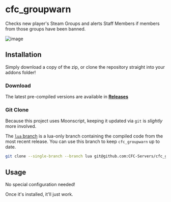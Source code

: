 # cfc_groupwarn

Checks new player's Steam Groups and alerts Staff Members if members from those groups have been banned.

![image](https://user-images.githubusercontent.com/7936439/142822775-b2abe01e-fcc3-418f-a670-e9d2ec98c4be.png)

## Installation
Simply download a copy of the zip, or clone the repository straight into your addons folder!

### Download
The latest pre-compiled versions are available in **[Releases](https://github.com/CFC-Servers/cfc_groupwarn/releases/)**

### Git Clone
Because this project uses Moonscript, keeping it updated via `git` is _slightly_ more involved.

The [`lua` branch](https://github.com/CFC-Servers/cfc_groupwarn/tree/lua) is a lua-only branch containing the compiled code from the most recent release. You can use this branch to keep `cfc_groupwarn` up to date.
```sh
git clone --single-branch --branch lua git@github.com:CFC-Servers/cfc_groupwarn.git
```

## Usage
No special configuration needed!

Once it's installed, it'll just work.
